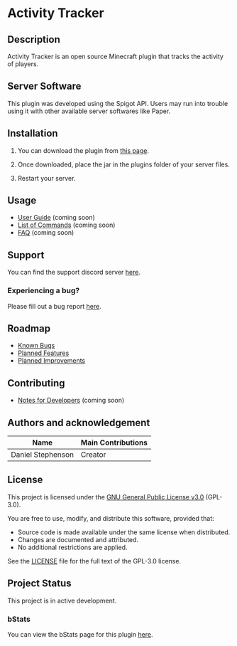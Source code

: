 # Activity Tracker

## Description
Activity Tracker is an open source Minecraft plugin that tracks the activity of players.

## Server Software
This plugin was developed using the Spigot API. Users may run into trouble using it with other available server softwares like Paper.

## Installation
1) You can download the plugin from [this page](https://github.com/dmccoystephenson/Activity-Tracker/releases).

2) Once downloaded, place the jar in the plugins folder of your server files.

3) Restart your server.

## Usage
- [User Guide](https://github.com/dmccoystephenson/Activity-Tracker/wiki/Guide) (coming soon)
- [List of Commands](https://github.com/dmccoystephenson/Activity-Tracker/wiki/Commands) (coming soon)
- [FAQ](https://github.com/dmccoystephenson/Activity-Tracker/wiki/FAQ) (coming soon)

## Support
You can find the support discord server [here](https://discord.gg/xXtuAQ2).

### Experiencing a bug?
Please fill out a bug report [here](https://github.com/dmccoystephenson/Activity-Tracker/issues?q=is%3Aissue+is%3Aopen+label%3Abug).

## Roadmap
- [Known Bugs](https://github.com/dmccoystephenson/Activity-Tracker/issues?q=is%3Aopen+is%3Aissue+label%3Abug)
- [Planned Features](https://github.com/dmccoystephenson/Activity-Tracker/issues?q=is%3Aopen+is%3Aissue+label%3AEpic)
- [Planned Improvements](https://github.com/dmccoystephenson/Activity-Tracker/issues?q=is%3Aopen+is%3Aissue+label%3Aimprovement)

## Contributing
- [Notes for Developers](https://github.com/dmccoystephenson/Activity-Tracker/wiki/Developer-Notes) (coming soon)

## Authors and acknowledgement
Name | Main Contributions
------------ | -------------
Daniel Stephenson | Creator

## License

This project is licensed under the [GNU General Public License v3.0](LICENSE) (GPL-3.0).

You are free to use, modify, and distribute this software, provided that:
- Source code is made available under the same license when distributed.
- Changes are documented and attributed.
- No additional restrictions are applied.

See the [LICENSE](LICENSE) file for the full text of the GPL-3.0 license.

## Project Status
This project is in active development.

### bStats
You can view the bStats page for this plugin [here](https://bstats.org/plugin/bukkit/Activity%20Tracker/12983).
